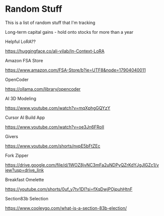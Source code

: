 # Random Stuff

This is a list of random stuff that I'm tracking

Long-term capital gains - hold onto stocks for more than a year

Helpful LoRA??

https://huggingface.co/ali-vilab/In-Context-LoRA

Amazon FSA Store

https://www.amazon.com/FSA-Store/b?ie=UTF8&node=17904040011

OpenCoder

https://ollama.com/library/opencoder

AI 3D Modeling 

https://www.youtube.com/watch?v=mqXphgGQYzY

Cursor AI Build App

https://www.youtube.com/watch?v=oe3Jn6FRoII

Givers

https://www.youtube.com/shorts/nvpE5bFtZEc

Fork Zipper

https://drive.google.com/file/d/1WOZ8jvNC3mFa2uNDPyQZrKdYJgJlGZc1/view?usp=drive_link

Breakfast Omelette

https://youtube.com/shorts/0uf_y7tv1DI?si=fXqDwjPOjpuhHtnF

Section83b Selection

https://www.cooleygo.com/what-is-a-section-83b-election/
